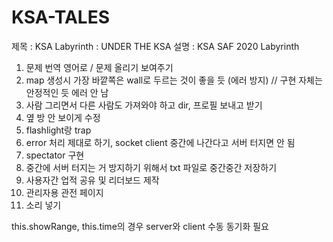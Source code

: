 # KSA-TALES
제목 : KSA Labyrinth : UNDER THE KSA
설명 : KSA SAF 2020 Labyrinth

1. 문제 번역 영어로 / 문제 올리기 보여주기
2. map 생성시 가장 바깥쪽은 wall로 두르는 것이 좋을 듯 (에러 방지) // 구현 자체는 안정적인 듯 에러 안 남
3. 사람 그리면서 다른 사람도 가져와야 하고 dir, 프로필 보내고 받기
4. 옆 방 안 보이게 수정
5. flashlight랑 trap
6. error 처리 제대로 하기, socket client 중간에 나간다고 서버 터지면 안 됨
7. spectator 구현
8. 중간에 서버 터지는 거 방지하기 위해서 txt 파일로 중간중간 저장하기
9. 사용자간 업적 공유 및 리더보드 제작
10. 관리자용 관전 페이지
11. 소리 넣기

this.showRange, this.time의 경우 server와 client 수동 동기화 필요